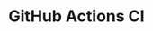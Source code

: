 # GitHub Actions CI
































































































































































































































































































































































































































































































































































































































































































































































































































































































































































































































































































































































































































































































































































































































































































































































































































































































































